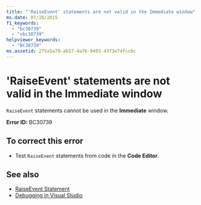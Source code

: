 ```yaml
---
title: "'RaiseEvent' statements are not valid in the Immediate window"
ms.date: 07/20/2015
f1_keywords: 
  - "bc30739"
  - "vbc30739"
helpviewer_keywords: 
  - "BC30739"
ms.assetid: 275a5a79-ab57-4a76-9403-43f3e74fcc6c
---
```

# 'RaiseEvent' statements are not valid in the Immediate window
`RaiseEvent` statements cannot be used in the **Immediate** window.  
  
 **Error ID:** BC30739  
  
## To correct this error  
  
- Test `RaiseEvent` statements from code in the **Code Editor**.  
  
## See also

- [RaiseEvent Statement](../../visual-basic/language-reference/statements/raiseevent-statement.md)
- [Debugging in Visual Studio](/visualstudio/debugger/debugging-in-visual-studio)
